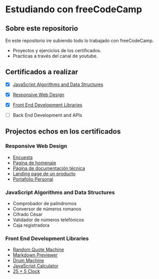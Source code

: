 # Estudiando con freeCodeCamp

## Sobre este repositorio 

En este repositorio ire subiendo todo lo trabajado con freeCodeCamp.
  - Proyectos y ejercicios de los certificados.
  - Practicas a través del canal de youtube.

## Certificados a realizar

- [x] [JavaScript Algorithms and Data Structures](https://www.freecodecamp.org/certification/GianIacono/javascript-algorithms-and-data-structures)
- [x] [Responsive Web Design](https://www.freecodecamp.org/certification/GianIacono/responsive-web-design)
- [x] [Front End Development Libraries](https://www.freecodecamp.org/certification/GianIacono/front-end-development-libraries)
- [ ] Back End Development and APIs


## Projectos echos en los certificados
### Responsive Web Design

  - [Encuesta](https://iaconog.github.io/1.Tribute-Page/)
  - [Pagina de homenaje](https://iaconog.github.io/2.Survey-Form/)
  - [Página de documentación técnica](https://iaconog.github.io/3.Product-Landing-Page/)
  - [Landing page de un producto](https://iaconog.github.io/4.Technical-Documentatio-Page/)
  - [Portafolio Personal](https://iaconog.github.io/5.Personal-Portfolio-Webpage/)

### JavaScript Algorithms and Data Structures
  - Comprobador de palíndromos
  - Conversor de números romanos
  - Cifrado César
  - Validador de números telefónicos
  - Caja registradora

### Front End Development Libraries
  - [Random Quote Machine](https://codepen.io/IaconoG/pen/GRwOmZN)
  - [Markdown Previewer](https://codepen.io/IaconoG/pen/VwVQbEL)
  - [Drum Machine](https://codepen.io/IaconoG/pen/BaGYXBq)
  - [JavaScript Calculator](https://codepen.io/IaconoG/pen/JjevZXM)
  - [25 + 5 Clock](https://codepen.io/IaconoG/details/oNQMOxN)
